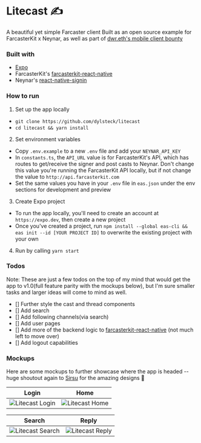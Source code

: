 # Litecast ✍️

A beautiful yet simple Farcaster client
Built as an open source example for FarcasterKit x Neynar, as well as part of [dwr.eth's mobile client bounty](https://warpcast.com/dwr.eth/0x5727a985)

### Built with

-   [Expo](https://expo.dev)
-   FarcasterKit's [farcasterkit-react-native](https://www.npmjs.com/package/farcasterkit-react-native)
- Neynar's [react-native-signin](https://www.npmjs.com/package/@neynar/react-native-signin)


### How to run

1. Set up the app locally

-   `git clone https://github.com/dylsteck/litecast`
-   `cd litecast && yarn install`

2. Set environment variables

-   Copy `.env.example` to a new `.env` file and add your `NEYNAR_API_KEY`
-   In `constants.ts`, the `API_URL` value is for FarcasterKit's API, which has routes to get/receive the signer and post casts to Neynar. Don't change this value you're running the FarcasterKit API locally, but if not change the value to `http://api.farcasterkit.com`
- Set the same values you have in your `.env` file in `eas.json` under the env sections for development and preview

3. Create Expo project

-   To run the app locally, you'll need to create an account at `https://expo.dev`, then create a new project
-   Once you've created a project, run `npm install --global eas-cli && eas init --id [YOUR PROJECT ID]` to overwrite the existing project with your own

4. Run by calling `yarn start`

### Todos
Note: These are just a few todos on the top of my mind that would get the app to v1.0(full feature parity with the mockups below), but I'm sure smaller tasks and larger ideas will come to mind as well.

-   [] Further style the cast and thread components
-   [] Add search
-   [] Add following channels(via search)
-   [] Add user pages
-   [] Add more of the backend logic to [farcasterkit-react-native](https://www.npmjs.com/package/farcasterkit-react-native) (not much left to move over)
-   [] Add logout capabilities

### Mockups

Here are some mockups to further showcase where the app is headed -- huge shoutout again to [Sirsu](https://warpcast.com/sirsu) for the amazing designs 🙌

|                       Login                        |                       Home                        |
| :------------------------------------------------: | :-----------------------------------------------: |
| ![Litecast Login](https://i.imgur.com/ncsCxVU.png) | ![Litecast Home](https://i.imgur.com/GBlg0fJ.png) |

|                       Search                        |                       Reply                        |
| :-------------------------------------------------: | :------------------------------------------------: |
| ![Litecast Search](https://i.imgur.com/cDsCm95.png) | ![Litecast Reply](https://i.imgur.com/BdhLkTy.png) |
